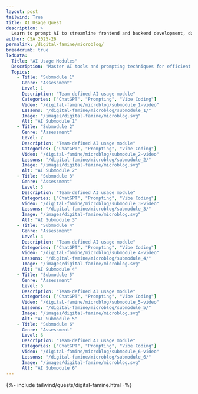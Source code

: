 ```yaml
---
layout: post 
tailwind: True
title: AI Usage Quest
description: >
  Learn to prompt AI to streamline frontend and backend development, data visualization, and resume building
author: CSA 2025-26
permalink: /digital-famine/microblog/
breadcrumb: true
lxdData:
  Title: "AI Usage Modules"
  Description: "Master AI tools and prompting techniques for efficient development!"
  Topics:
    - Title: "Submodule 1"
      Genre: "Assessment"
      Level: 1
      Description: "Team-defined AI usage module"
      Categories: ["ChatGPT", "Prompting", "Vibe Coding"]
      Video: "/digital-famine/microblog/submodule_1-video"
      Lessons: "/digital-famine/microblog/submodule_1/"
      Image: "/images/digital-famine/microblog.svg"
      Alt: "AI Submodule 1"
    - Title: "Submodule 2"
      Genre: "Assessment"
      Level: 2
      Description: "Team-defined AI usage module"
      Categories: ["ChatGPT", "Prompting", "Vibe Coding"]
      Video: "/digital-famine/microblog/submodule_2-video"
      Lessons: "/digital-famine/microblog/submodule_2/"
      Image: "/images/digital-famine/microblog.svg"
      Alt: "AI Submodule 2"
    - Title: "Submodule 3"
      Genre: "Assessment"
      Level: 3
      Description: "Team-defined AI usage module"
      Categories: ["ChatGPT", "Prompting", "Vibe Coding"]
      Video: "/digital-famine/microblog/submodule_3-video"
      Lessons: "/digital-famine/microblog/submodule_3/"
      Image: "/images/digital-famine/microblog.svg"
      Alt: "AI Submodule 3"
    - Title: "Submodule 4"
      Genre: "Assessment"
      Level: 4
      Description: "Team-defined AI usage module"
      Categories: ["ChatGPT", "Prompting", "Vibe Coding"]
      Video: "/digital-famine/microblog/submodule_4-video"
      Lessons: "/digital-famine/microblog/submodule_4/"
      Image: "/images/digital-famine/microblog.svg"
      Alt: "AI Submodule 4"
    - Title: "Submodule 5"
      Genre: "Assessment"
      Level: 5
      Description: "Team-defined AI usage module"
      Categories: ["ChatGPT", "Prompting", "Vibe Coding"]
      Video: "/digital-famine/microblog/submodule_5-video"
      Lessons: "/digital-famine/microblog/submodule_5/"
      Image: "/images/digital-famine/microblog.svg"
      Alt: "AI Submodule 5"
    - Title: "Submodule 6"
      Genre: "Assessment"
      Level: 6
      Description: "Team-defined AI usage module"
      Categories: ["ChatGPT", "Prompting", "Vibe Coding"]
      Video: "/digital-famine/microblog/submodule_6-video"
      Lessons: "/digital-famine/microblog/submodule_6/"
      Image: "/images/digital-famine/microblog.svg"
      Alt: "AI Submodule 6"
---
```

{%- include tailwind/quests/digital-famine.html -%}